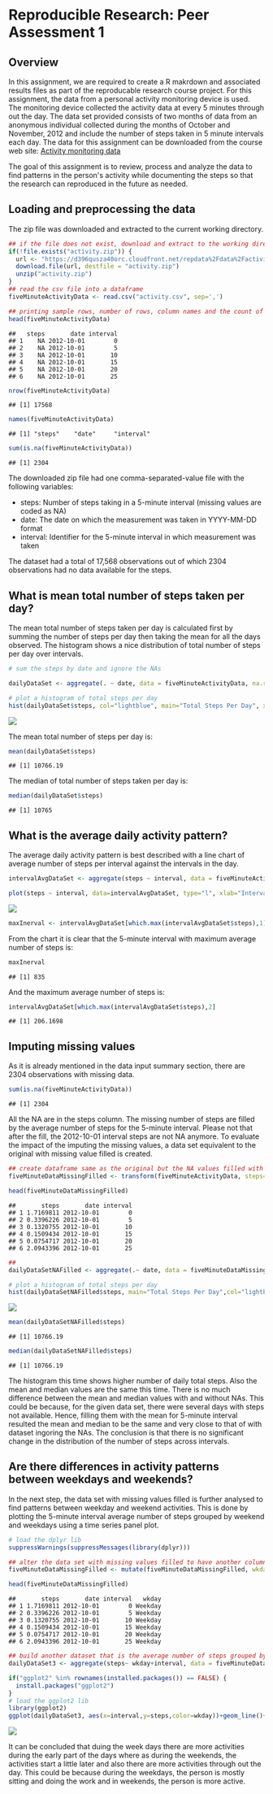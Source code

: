 # Reproducible Research: Peer Assessment 1

## Overview

In this assignment, we are required to create a R makrdown and associated results files as part of the reproducable research course project. For this assignment, the data from a personal activity monitoring device is used. The monitoring device collected the activity data at every 5 minutes through out the day. The data set provided consists of two months of data from an anonymous individual collected during the months of October and November, 2012 and include the number of steps taken in 5 minute intervals each day. 
The data for this assignment can be downloaded from the course web site: [Activity monitoring data](https://d396qusza40orc.cloudfront.net/repdata%2Fdata%2Factivity.zip)

The goal of this assignment is to review, process and analyze the data to find patterns in the person's activity while documenting the steps so that the research can reproduced in the future as needed.


## Loading and preprocessing the data

The zip file was downloaded and extracted to the current working directory. 


```r
## if the file does not exist, download and extract to the working directory
if(!file.exists("activity.zip")) {
  url <- "https://d396qusza40orc.cloudfront.net/repdata%2Fdata%2Factivity.zip"
  download.file(url, destfile = "activity.zip")
  unzip("activity.zip")
}
## read the csv file into a dataframe
fiveMinuteActivityData <- read.csv("activity.csv", sep=',')

## printing sample rows, number of rows, column names and the count of records with NAs.
head(fiveMinuteActivityData)
```

```
##   steps       date interval
## 1    NA 2012-10-01        0
## 2    NA 2012-10-01        5
## 3    NA 2012-10-01       10
## 4    NA 2012-10-01       15
## 5    NA 2012-10-01       20
## 6    NA 2012-10-01       25
```

```r
nrow(fiveMinuteActivityData)
```

```
## [1] 17568
```

```r
names(fiveMinuteActivityData)
```

```
## [1] "steps"    "date"     "interval"
```

```r
sum(is.na(fiveMinuteActivityData))
```

```
## [1] 2304
```

The downloaded zip file had one comma-separated-value file with the following variables:

* steps: Number of steps taking in a 5-minute interval (missing values are coded as NA)
* date: The date on which the measurement was taken in YYYY-MM-DD format
* interval: Identifier for the 5-minute interval in which measurement was taken

The dataset had a total of 17,568 observations out of which 2304 observations had no data available for the steps.



## What is mean total number of steps taken per day?

The mean total number of steps taken per day is calculated first by summing the number of steps per day then taking the mean for all the days observed. The histogram shows a nice distribution of total number of steps per day over intervals. 



```r
# sum the steps by date and ignore the NAs

dailyDataSet <- aggregate(. ~ date, data = fiveMinuteActivityData, na.rm=TRUE,FUN = sum)

# plot a histogram of total steps per day
hist(dailyDataSet$steps, col="lightblue", main="Total Steps Per Day", xlab="Interval")
```

![](PA1_template_files/figure-html/unnamed-chunk-1-1.png)<!-- -->

The mean total number of steps per day is:


```r
mean(dailyDataSet$steps)
```

```
## [1] 10766.19
```

The median of total number of steps taken per day is:


```r
median(dailyDataSet$steps)
```

```
## [1] 10765
```

## What is the average daily activity pattern?

The average daily activity pattern is best described with a line chart of average number of steps per interval against the intervals in the day.


```r
intervalAvgDataSet <- aggregate(steps ~ interval, data = fiveMinuteActivityData, na.rm=TRUE,FUN = mean)

plot(steps ~ interval, data=intervalAvgDataSet, type="l", xlab="Intervals", ylab="Average Number of Steps")
```

![](PA1_template_files/figure-html/unnamed-chunk-4-1.png)<!-- -->

```r
maxInerval <- intervalAvgDataSet[which.max(intervalAvgDataSet$steps),1]
```

From the chart it is clear that the 5-minute interval with maximum average number of steps is:

```r
maxInerval
```

```
## [1] 835
```

And the maximum average number of steps is:

```r
intervalAvgDataSet[which.max(intervalAvgDataSet$steps),2]
```

```
## [1] 206.1698
```

## Imputing missing values

As it is already mentioned in the data input summary section, there are 2304 observations with missing data.


```r
sum(is.na(fiveMinuteActivityData))
```

```
## [1] 2304
```

All the NA are in the steps column. The missing number of steps are filled by the average number of steps for the 5-minute interval. Please not that after the fill, the 2012-10-01 interval steps are not NA anymore. To evaluate the impact of the imputing the missing values, a data set equivalent to the original with missing value filled is created. 


```r
## create dataframe same as the original but the NA values filled with the 5-minute interval average steps.
fiveMinuteDataMissingFilled <- transform(fiveMinuteActivityData, steps=ifelse(is.na(fiveMinuteActivityData$steps),                               intervalAvgDataSet$steps[match(fiveMinuteActivityData$interval,intervalAvgDataSet$interval)], fiveMinuteActivityData$steps))

head(fiveMinuteDataMissingFilled)
```

```
##       steps       date interval
## 1 1.7169811 2012-10-01        0
## 2 0.3396226 2012-10-01        5
## 3 0.1320755 2012-10-01       10
## 4 0.1509434 2012-10-01       15
## 5 0.0754717 2012-10-01       20
## 6 2.0943396 2012-10-01       25
```

```r
## 
dailyDataSetNAFilled <- aggregate(.~ date, data = fiveMinuteDataMissingFilled,FUN = sum)

# plot a histogram of total steps per day
hist(dailyDataSetNAFilled$steps, main="Total Steps Per Day",col="lightblue",xlab="Interval")
```

![](PA1_template_files/figure-html/unnamed-chunk-8-1.png)<!-- -->

```r
mean(dailyDataSetNAFilled$steps)
```

```
## [1] 10766.19
```

```r
median(dailyDataSetNAFilled$steps)
```

```
## [1] 10766.19
```

The histogram this time shows higher number of daily total steps. Also the mean and median values are the same this time. There is no much difference between the mean and median values with and without NAs. This could be because, for the given data set, there were several days with steps not available. Hence, filling them with the mean for 5-minute interval resulted the mean and median to be the same and very close to that of with dataset ingoring the NAs. The conclusion is that there is no significant change in the distribution of the number of steps across intervals.

## Are there differences in activity patterns between weekdays and weekends?

In the next step, the data set with missing values filled is further analysed to find patterns between weekday and weekend activities. This is done by plotting the 5-minute interval average number of steps grouped by weekend and weekdays using a time series panel plot. 

```r
# load the dplyr lib
suppressWarnings(suppressMessages(library(dplyr)))

## alter the data set with missing values filled to have another column to have the weekday or weekend factor data.
fiveMinuteDataMissingFilled <- mutate(fiveMinuteDataMissingFilled, wkday = ifelse(weekdays(as.Date(date)) == "Saturday" | weekdays(as.Date(date)) == "Sunday", "Weekend","Weekday"))

head(fiveMinuteDataMissingFilled)
```

```
##       steps       date interval   wkday
## 1 1.7169811 2012-10-01        0 Weekday
## 2 0.3396226 2012-10-01        5 Weekday
## 3 0.1320755 2012-10-01       10 Weekday
## 4 0.1509434 2012-10-01       15 Weekday
## 5 0.0754717 2012-10-01       20 Weekday
## 6 2.0943396 2012-10-01       25 Weekday
```

```r
## build another dataset that is the average number of steps grouped by weekdaytype and interval
dailyDataSet3 <- aggregate(steps~ wkday+interval, data = fiveMinuteDataMissingFilled,FUN = mean)

if("ggplot2" %in% rownames(installed.packages()) == FALSE) {
  install.packages("ggplot2")
}
# load the ggplot2 lib
library(ggplot2)
ggplot(dailyDataSet3, aes(x=interval,y=steps,color=wkday))+geom_line()+labs(x="Intervals",y="Average No.Of Steps")+facet_wrap(~wkday, nrow = 1, ncol=2)+ ggtitle("Activities Pattern -  Weekday vs Weekend")+theme(plot.title = element_text( hjust=0.5))
```

![](PA1_template_files/figure-html/unnamed-chunk-9-1.png)<!-- -->

It can be concluded that duing the week days there are more activities during the early part of the days where as during the weekends, the activities start a little later and also there are more activities through out the day. This could be because during the weekdays, the person is mostly sitting and doing the work and in weekends, the person is more active.
